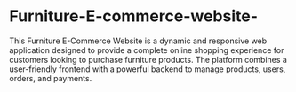 # Furniture-E-commerce-website-
This Furniture E-Commerce Website is a dynamic and responsive web application designed to provide a complete online shopping experience for customers looking to purchase furniture products. The platform combines a user-friendly frontend with a powerful backend to manage products, users, orders, and payments.
